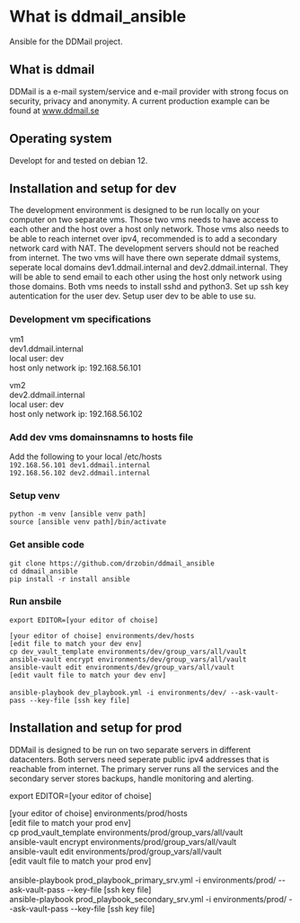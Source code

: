 # What is ddmail_ansible
Ansible for the DDMail project. 

## What is ddmail
DDMail is a e-mail system/service and e-mail provider with strong focus on security, privacy and anonymity. A current production example can be found at www.ddmail.se

## Operating system
Developt for and tested on debian 12.

## Installation and setup for dev
The development environment is designed to be run locally on your computer on two separate vms. Those two vms needs to have access to each other and the host over a host only network. Those vms also needs to be able to reach internet over ipv4, recommended is to add a secondary network card with NAT. The development servers should not be reached from internet. The two vms will have there own seperate ddmail systems, seperate local domains dev1.ddmail.internal and dev2.ddmail.internal. They will be able to send email to each other using the host only network using those domains. Both vms needs to install sshd and python3. Set up ssh key autentication for the user dev. Setup user dev to be able to use su.

### Development vm specifications
vm1<br>
dev1.ddmail.internal<br>
local user: dev<br>
host only network ip: 192.168.56.101<br>
<p>
vm2<br> 
dev2.ddmail.internal<br>
local user: dev<br>
host only network ip: 192.168.56.102<br>

### Add dev vms domainsnamns to hosts file
Add the following to your local /etc/hosts<br>
`192.168.56.101	dev1.ddmail.internal`<br>
`192.168.56.102	dev2.ddmail.internal`

### Setup venv
`python -m venv [ansible venv path]`<br>
`source [ansible venv path]/bin/activate`

### Get ansible code
`git clone https://github.com/drzobin/ddmail_ansible`<br>
`cd ddmail_ansible`<br>
`pip install -r install ansible`

### Run ansbile
`export EDITOR=[your editor of choise]`<br>

`[your editor of choise] environments/dev/hosts`<br>
`[edit file to match your dev env]`<br>
`cp dev_vault_template environments/dev/group_vars/all/vault`<br>
`ansible-vault encrypt environments/dev/group_vars/all/vault`<br>
`ansible-vault edit environments/dev/group_vars/all/vault`<br>
`[edit vault file to match your dev env]`<br>
<br>
`ansible-playbook dev_playbook.yml -i environments/dev/ --ask-vault-pass --key-file [ssh key file]`

## Installation and setup for prod
DDMail is designed to be run on two separate servers in different datacenters. Both servers need seperate public ipv4 addresses that is reachable from internet. The primary server runs all the services and the secondary server stores backups, handle monitoring and alerting.

export EDITOR=[your editor of choise]<br>

[your editor of choise] environments/prod/hosts<br>
[edit file to match your prod env]<br>
cp prod_vault_template environments/prod/group_vars/all/vault<br>
ansible-vault encrypt environments/prod/group_vars/all/vault<br>
ansible-vault edit environments/prod/group_vars/all/vault<br>
[edit vault file to match your prod env]<br>
<br>
ansible-playbook prod_playbook_primary_srv.yml -i environments/prod/ --ask-vault-pass --key-file [ssh key file]
<br>
ansible-playbook prod_playbook_secondary_srv.yml -i environments/prod/ --ask-vault-pass --key-file [ssh key file]
